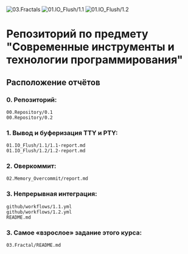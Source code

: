 ![03.Fractals](https://github.com/PavelMkr/modern-programming-tools-and-technologies/actions/workflows/fractals.yml/badge.svg)
![01.IO_Flush/1.1](https://github.com/PavelMkr/modern-programming-tools-and-technologies/actions/workflows/1.1.yml/badge.svg)
![01.IO_Flush/1.2](https://github.com/PavelMkr/modern-programming-tools-and-technologies/actions/workflows/1.2.yml/badge.svg)

# Репозиторий по предмету "Современные инструменты и технологии программирования"

## Расположение отчётов
### 0. Репозиторий: 
```
00.Repository/0.1
00.Repository/0.2
```
### 1. Вывод и буферизация TTY и PTY:
```
01.IO_Flush/1.1/1.1-report.md
01.IO_Flush/1.2/1.2-report.md
```
### 2. Оверкоммит:
```
02.Memory_Overcommit/report.md
```
### 3. Непрерывная интеграция:
```
github/workflows/1.1.yml
github/workflows/1.2.yml
README.md
```
### 3. Самое «взрослое» задание этого курса:
```
03.Fractal/README.md
```
